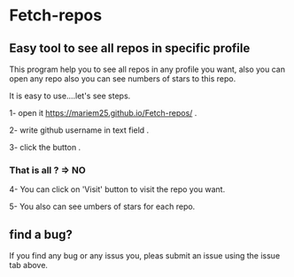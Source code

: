 # Fetch-repos

## Easy tool to see all repos in specific profile

This program help you to see all repos in any profile you want, also you can open any repo also you can see numbers of stars to this repo.

It is easy to use....let's see steps.

1- open it  https://mariem25.github.io/Fetch-repos/ .


2- write github username in text field .


3- click the button .

### <now the repos appear>
### That is all ? => NO
     
4- You can click on 'Visit' button to visit the repo you want.


5- You also can see umbers of stars for each repo.


  
  ## find a bug?
  
  If you find any bug or any issus you, pleas submit  an issue using the issue tab above.
